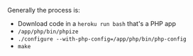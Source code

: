 Generally the process is:

* Download code in a `heroku run bash` that's a PHP app
* `/app/php/bin/phpize`
* `./configure --with-php-config=/app/php/bin/php-config`
* `make`
